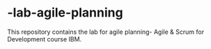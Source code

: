 # -lab-agile-planning
This repository contains the lab for agile planning- Agile &amp; Scrum for Development course  IBM.
